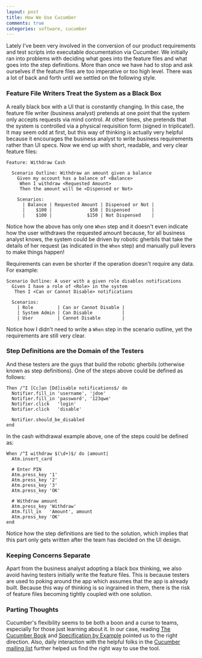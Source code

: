 ```yaml
---
layout: post
title: How We Use Cucumber
comments: true
categories: software, cucumber
---
```

Lately I've been very involved in the conversion of our product requirements and
test scripts into executable documentation via Cucumber. We initially ran
into problems with deciding what goes into the feature files and what goes
into the step definitions. More than once we have had to stop and ask ourselves
if the feature files are too imperative or too high level. There was a lot of
back and forth until we settled on the following style.

### Feature File Writers Treat the System as a Black Box

A really black box with a UI that is constantly changing. In this
case, the feature file writer (business analyst) pretends at one point that
the system only accepts requests via mind control. At other times, she pretends
that the system is controlled via a physical requisition form (signed in
triplicate!). It may seem odd at first, but this way of thinking is actually
very helpful because it encourages the business analyst to write business
requirements rather than UI specs. Now we end up with short, readable, and
very clear feature files:

    Feature: Withdraw Cash

      Scenario Outline: Withdraw an amount given a balance
        Given my account has a balance of <Balance>
         When I withdraw <Requested Amount>
         Then the amount will be <Dispensed or Not>

        Scenarios:
          | Balance | Requested Amount | Dispensed or Not |
          |    $100 |              $50 | Dispensed        |
          |    $100 |             $150 | Not Dispensed    |

Notice how the above has only one `When` step and it doesn't even indicate
how the user withdraws the requested amount because, for all business analyst
knows, the system could be driven by robotic gherbils that take the details of
her request (as indicated in the `When` step) and manually pull levers to make things happen!

Requirements can even be shorter if the operation doesn't require any data.
For example:

    Scenario Outline: A user with a given role disables notifications
      Given I have a role of <Role> in the system
       Then I <Can or Cannot Disable> notifications

      Scenarios:
        | Role         | Can or Cannot Disable |
        | System Admin | Can Disable           |
        | User         | Cannot Disable        |

Notice how I didn't need to write a `When` step in the scenario outline,
yet the requirements are still very clear.

### Step Definitions are the Domain of the Testers

And these testers are the guys that build the robotic gherbils (otherwise known
as step definitions). One of the steps above could be defined as follows:

    Then /^I [Cc]an [Dd]isable notifications$/ do
      Notifier.fill_in 'username', 'jdoe'
      Notifier.fill_in 'password', '123qwe'
      Notifier.click   'login'
      Notifier.click   'disable'

      Notifier.should_be_disabled
    end

In the cash withdrawal example above, one of the steps could be defined as:

    When /^I withdraw $(\d+)$/ do |amount|
      Atm.insert_card

      # Enter PIN
      Atm.press_key '1'
      Atm.press_key '2'
      Atm.press_key '3'
      Atm.press_key 'OK'

      # Withdraw amount
      Atm.press_key 'Withdraw'
      Atm.fill_in   'Amount', amount
      Atm.press_key 'OK'
    end

Notice how the step definitions are tied to the solution, which implies
that this part only gets written after the team has decided on the UI design.

### Keeping Concerns Separate

Apart from the business analyst adopting a black box thinking, we also avoid
having testers initially write the feature files. This is because testers are
used to poking around the app which assumes that the app is already built.
Because this way of thinking is so ingrained in them, there is the risk of
feature files becoming tightly coupled with one solution.

### Parting Thoughts

Cucumber's flexibility seems to be both a boon and a curse to teams, especially
for those just learning about it. In our case, reading
[The Cucumber Book](http://pragprog.com/book/hwcuc/the-cucumber-book) and
[Specification by Example](http://specificationbyexample.com/) pointed us to
the right direction. Also, daily interaction with the helpful folks in the
[Cucumber mailing list](https://groups.google.com/forum/?fromgroups#!forum/cukes)
further helped us find the right way to use the tool.